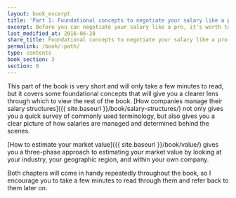 ```yaml
---
layout: book_excerpt
title: 'Part 1: Foundational concepts to negotiate your salary like a pro'
excerpt: Before you can negotiate your salary like a pro, it's worth taking a few minutes to learn these foundational concepts.
last_modified_at: 2016-06-28
share_title: Foundational concepts to negotiate your salary like a pro
permalink: /book/:path/
type: contents
book_section: 3
section: 0
---
```

This part of the book is very short and will only take a few minutes to read, but it covers some foundational concepts that will give you a clearer lens through which to view the rest of the book. [How companies manage their salary structures]({{ site.baseurl }}/book/salary-structures/) not only gives you a quick survey of commonly used terminology, but also gives you a clear picture of how salaries are managed and determined behind the scenes. 

[How to estimate your market value]({{ site.baseurl }}/book/value/) gives you a three-phase approach to estimating your market value by looking at your industry, your geographic region, and within your own company.

Both chapters will come in handy repeatedly throughout the book, so I encourage you to take a few minutes to read through them and refer back to them later on.